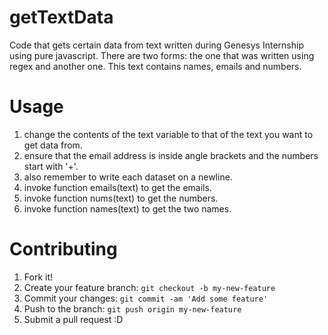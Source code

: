 # getTextData
Code that gets certain data from text written during Genesys Internship using pure javascript.
There are two forms: the one that was written using regex and another one.
This text contains names, emails and numbers.

# Usage
1. change the contents of the text variable to that of the text you want to get data from.
2. ensure that the email address is inside angle brackets and the numbers start with '+'.
3. also remember to write each dataset on a newline.
4. invoke function emails(text) to get the emails.
5. invoke function nums(text) to get the numbers.
6. invoke function names(text) to get the two names.

# Contributing
1. Fork it!
2. Create your feature branch: `git checkout -b my-new-feature`
3. Commit your changes: `git commit -am 'Add some feature'`
4. Push to the branch: `git push origin my-new-feature`
5. Submit a pull request :D
